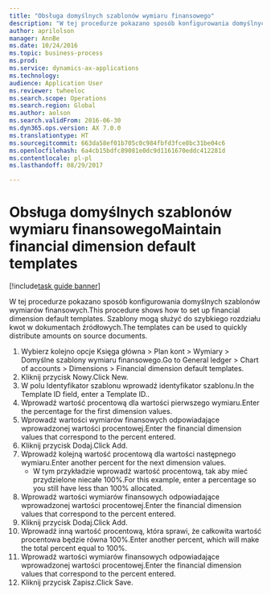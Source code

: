 ```yaml
--- 
title: "Obsługa domyślnych szablonów wymiaru finansowego"
description: "W tej procedurze pokazano sposób konfigurowania domyślnych szablonów wymiarów finansowych."
author: aprilolson
manager: AnnBe
ms.date: 10/24/2016
ms.topic: business-process
ms.prod: 
ms.service: dynamics-ax-applications
ms.technology: 
audience: Application User
ms.reviewer: twheeloc
ms.search.scope: Operations
ms.search.region: Global
ms.author: aolson
ms.search.validFrom: 2016-06-30
ms.dyn365.ops.version: AX 7.0.0
ms.translationtype: HT
ms.sourcegitcommit: 663da58ef01b705c0c984fbfd3fce8bc31be04c6
ms.openlocfilehash: 6a4cb15bdfc89081e0dc9d1161670eddc412281d
ms.contentlocale: pl-pl
ms.lasthandoff: 08/29/2017

---
```

# <a name="maintain-financial-dimension-default-templates"></a><span data-ttu-id="be94c-103">Obsługa domyślnych szablonów wymiaru finansowego</span><span class="sxs-lookup"><span data-stu-id="be94c-103">Maintain financial dimension default templates</span></span>

[!include[task guide banner](../../includes/task-guide-banner.md)]

<span data-ttu-id="be94c-104">W tej procedurze pokazano sposób konfigurowania domyślnych szablonów wymiarów finansowych.</span><span class="sxs-lookup"><span data-stu-id="be94c-104">This procedure shows how to set up financial dimension default templates.</span></span> <span data-ttu-id="be94c-105">Szablony mogą służyć do szybkiego rozdziału kwot w dokumentach źródłowych.</span><span class="sxs-lookup"><span data-stu-id="be94c-105">The templates can be used to quickly distribute amounts on source documents.</span></span>

1. <span data-ttu-id="be94c-106">Wybierz kolejno opcje Księga główna > Plan kont > Wymiary > Domyślne szablony wymiaru finansowego.</span><span class="sxs-lookup"><span data-stu-id="be94c-106">Go to General ledger > Chart of accounts > Dimensions > Financial dimension default templates.</span></span>
2. <span data-ttu-id="be94c-107">Kliknij przycisk Nowy.</span><span class="sxs-lookup"><span data-stu-id="be94c-107">Click New.</span></span>
3. <span data-ttu-id="be94c-108">W polu Identyfikator szablonu wprowadź identyfikator szablonu.</span><span class="sxs-lookup"><span data-stu-id="be94c-108">In the Template ID field, enter a Template ID..</span></span>
4. <span data-ttu-id="be94c-109">Wprowadź wartość procentową dla wartości pierwszego wymiaru.</span><span class="sxs-lookup"><span data-stu-id="be94c-109">Enter the percentage for the first dimension values.</span></span>
5. <span data-ttu-id="be94c-110">Wprowadź wartości wymiarów finansowych odpowiadające wprowadzonej wartości procentowej.</span><span class="sxs-lookup"><span data-stu-id="be94c-110">Enter the financial dimension values that correspond to the percent entered.</span></span>
6. <span data-ttu-id="be94c-111">Kliknij przycisk Dodaj.</span><span class="sxs-lookup"><span data-stu-id="be94c-111">Click Add.</span></span>
7. <span data-ttu-id="be94c-112">Wprowadź kolejną wartość procentową dla wartości następnego wymiaru.</span><span class="sxs-lookup"><span data-stu-id="be94c-112">Enter another percent for the next dimension values.</span></span>
    * <span data-ttu-id="be94c-113">W tym przykładzie wprowadź wartość procentową, tak aby mieć przydzielone niecałe 100%.</span><span class="sxs-lookup"><span data-stu-id="be94c-113">For this example, enter a percentage so you still have less than 100% allocated.</span></span>  
8. <span data-ttu-id="be94c-114">Wprowadź wartości wymiarów finansowych odpowiadające wprowadzonej wartości procentowej.</span><span class="sxs-lookup"><span data-stu-id="be94c-114">Enter the financial dimension values that correspond to the percent entered.</span></span>
9. <span data-ttu-id="be94c-115">Kliknij przycisk Dodaj.</span><span class="sxs-lookup"><span data-stu-id="be94c-115">Click Add.</span></span>
10. <span data-ttu-id="be94c-116">Wprowadź inną wartość procentową, która sprawi, że całkowita wartość procentowa będzie równa 100%.</span><span class="sxs-lookup"><span data-stu-id="be94c-116">Enter another percent, which will make the total percent equal to 100%.</span></span>
11. <span data-ttu-id="be94c-117">Wprowadź wartości wymiarów finansowych odpowiadające wprowadzonej wartości procentowej.</span><span class="sxs-lookup"><span data-stu-id="be94c-117">Enter the financial dimension values that correspond to the percent entered.</span></span>
12. <span data-ttu-id="be94c-118">Kliknij przycisk Zapisz.</span><span class="sxs-lookup"><span data-stu-id="be94c-118">Click Save.</span></span>


